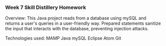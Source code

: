### Week 7 Skill Distillery Homework

Overview: This Java project reads from a database using mySQL and returns a user's queries in a user-friendly way.
Prepared statements sanitize the input that interacts with the database, preventing injection attacks.  

Technologies used:
MAMP
Java
mySQL
Eclipse
Atom
Git
